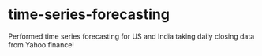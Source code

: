 # time-series-forecasting

Performed time series forecasting for US and India taking daily closing data from Yahoo finance!
